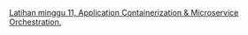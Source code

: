 [Latihan minggu 11, Application Containerization & Microservice Orchestration.](/minggu-11/Latihan11.md)